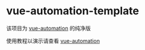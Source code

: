 # vue-automation-template

该项目为 [vue-automation](https://gitee.com/eoner/vue-automation) 的纯净版

使用教程以演示请查看 [vue-automation](https://gitee.com/eoner/vue-automation)
